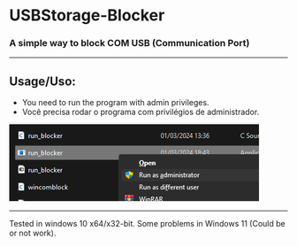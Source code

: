 # USBStorage-Blocker
### A simple way to block COM USB (Communication Port)  

---
## Usage/Uso:
- You need to run the program with admin privileges.  
- Você precisa rodar o programa com privilégios de administrador.

![alt text](src/1.png?raw=true)

---
Tested in windows 10 x64/x32-bit.
Some problems in Windows 11 (Could be or not work).
